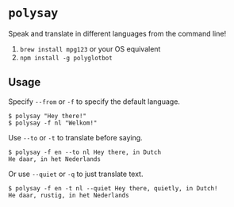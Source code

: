 # `polysay`

Speak and translate in different languages from the command line!

1. `brew install mpg123` or your OS equivalent
1. `npm install -g polyglotbot`

## Usage

Specify `--from` or `-f` to specify the default language.

```
$ polysay "Hey there!"
$ polysay -f nl "Welkom!"
```

Use `--to` or `-t` to translate before saying.

```
$ polysay -f en --to nl Hey there, in Dutch
He daar, in het Nederlands
```

Or use `--quiet` or `-q` to just translate text.

```
$ polysay -f en -t nl --quiet Hey there, quietly, in Dutch!
He daar, rustig, in het Nederlands
```